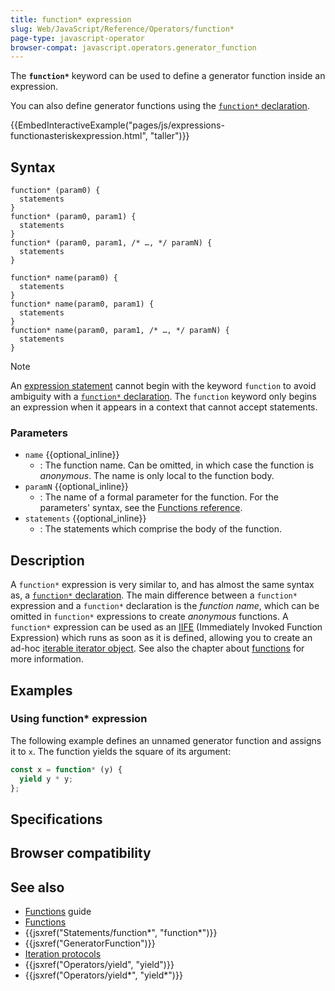 ```yaml
---
title: function* expression
slug: Web/JavaScript/Reference/Operators/function*
page-type: javascript-operator
browser-compat: javascript.operators.generator_function
---
```




The **`function*`** keyword can be used to define a generator function inside an expression.

You can also define generator functions using the [`function*` declaration](/Web/JavaScript/Reference/Statements/function*).

{{EmbedInteractiveExample("pages/js/expressions-functionasteriskexpression.html", "taller")}}

## Syntax

```js-nolint
function* (param0) {
  statements
}
function* (param0, param1) {
  statements
}
function* (param0, param1, /* …, */ paramN) {
  statements
}

function* name(param0) {
  statements
}
function* name(param0, param1) {
  statements
}
function* name(param0, param1, /* …, */ paramN) {
  statements
}
```

> [!NOTE]
> An [expression statement](/Web/JavaScript/Reference/Statements/Expression_statement) cannot begin with the keyword `function` to avoid ambiguity with a [`function*` declaration](/Web/JavaScript/Reference/Statements/function*). The `function` keyword only begins an expression when it appears in a context that cannot accept statements.

### Parameters

- `name` {{optional_inline}}
  - : The function name. Can be omitted, in which case the function is _anonymous_. The name is only local to the function body.
- `paramN` {{optional_inline}}
  - : The name of a formal parameter for the function. For the parameters' syntax, see the [Functions reference](/Web/JavaScript/Guide/Functions#function_parameters).
- `statements` {{optional_inline}}
  - : The statements which comprise the body of the function.

## Description

A `function*` expression is very similar to, and has almost the same syntax as, a [`function*` declaration](/Web/JavaScript/Reference/Statements/function*). The main difference between a `function*` expression and a `function*` declaration is the _function name_, which can be omitted in `function*` expressions to create _anonymous_ functions. A `function*` expression can be used as an [IIFE](/Glossary/IIFE) (Immediately Invoked Function Expression) which runs as soon as it is defined, allowing you to create an ad-hoc [iterable iterator object](/Web/JavaScript/Reference/Iteration_protocols#the_iterable_protocol). See also the chapter about [functions](/Web/JavaScript/Reference/Functions) for more information.

## Examples

### Using function\* expression

The following example defines an unnamed generator function and assigns it to `x`. The function yields the square of its argument:

```js
const x = function* (y) {
  yield y * y;
};
```

## Specifications



## Browser compatibility



## See also

- [Functions](/Web/JavaScript/Guide/Functions) guide
- [Functions](/Web/JavaScript/Reference/Functions)
- {{jsxref("Statements/function*", "function*")}}
- {{jsxref("GeneratorFunction")}}
- [Iteration protocols](/Web/JavaScript/Reference/Iteration_protocols)
- {{jsxref("Operators/yield", "yield")}}
- {{jsxref("Operators/yield*", "yield*")}}
